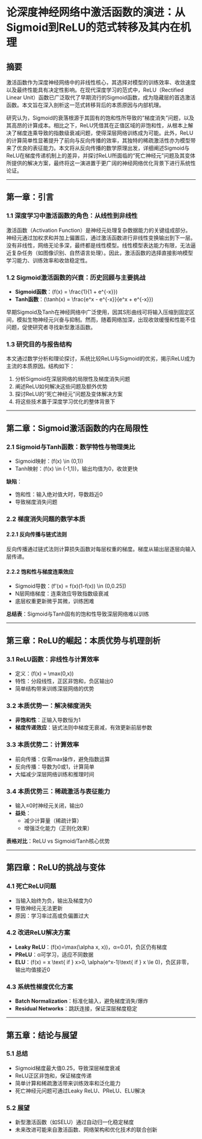 # 论深度神经网络中激活函数的演进：从Sigmoid到ReLU的范式转移及其内在机理

## 摘要
激活函数作为深度神经网络中的非线性核心，其选择对模型的训练效率、收敛速度以及最终性能具有决定性影响。在现代深度学习的范式中，ReLU（Rectified Linear Unit）函数已广泛取代了早期流行的Sigmoid函数，成为隐藏层的首选激活函数。本文旨在深入剖析这一范式转移背后的本质原因与内部机理。

研究认为，Sigmoid的衰落根源于其固有的饱和性所导致的“梯度消失”问题，以及其高昂的计算成本。相比之下，ReLU凭借其在正值区域的非饱和性，从根本上解决了梯度连乘导致的指数级衰减问题，使得深层网络训练成为可能。此外，ReLU的计算简单性显著提升了前向与反向传播的效率，其独特的稀疏激活性亦为模型带来了优良的表征能力。本文将从反向传播的数学原理出发，详细阐述Sigmoid与ReLU在梯度传递机制上的差异，并探讨ReLU所面临的“死亡神经元”问题及其变体所提供的解决方案，最终将这一演进置于更广阔的神经网络优化背景下进行系统性论证。

---

## 第一章：引言

### 1.1 深度学习中激活函数的角色：从线性到非线性
激活函数（Activation Function）是神经元处理复杂数据能力的关键组成部分。神经元通过加权求和并加上偏置后，通过激活函数进行非线性变换输出到下一层。没有非线性，网络无论多深，最终都是线性模型。线性模型表达能力有限，无法逼近复杂任务（如图像识别、自然语言处理）。因此，激活函数的选择直接影响模型学习能力、训练效率和收敛稳定性。

### 1.2 Sigmoid激活函数的兴衰：历史回顾与主要挑战
- **Sigmoid函数**：\(f(x) = \frac{1}{1 + e^{-x}}\)
- **Tanh函数**：\(\tanh(x) = \frac{e^x - e^{-x}}{e^x + e^{-x}}\)

早期Sigmoid及Tanh在神经网络中广泛使用，因其S形曲线可将输入压缩到固定区间，模拟生物神经元兴奋与抑制。然而，随着网络加深，出现收敛缓慢和性能不佳问题，促使研究者寻找新型激活函数。

### 1.3 研究目的与报告结构
本文通过数学分析和理论探讨，系统比较ReLU与Sigmoid的优劣，揭示ReLU成为主流的本质原因。结构如下：
1. 分析Sigmoid在深层网络的局限性及梯度消失问题
2. 阐述ReLU如何解决这些问题及额外优势
3. 探讨ReLU的“死亡神经元”问题及变体解决方案
4. 将这些技术置于深度学习优化的整体背景下

---

## 第二章：Sigmoid激活函数的内在局限性

### 2.1 Sigmoid与Tanh函数：数学特性与物理类比
- Sigmoid映射：\(f(x) \in (0,1)\)
- Tanh映射：\(f(x) \in (-1,1)\)，输出均值为0，收敛更快

**缺陷**：
- 饱和性：输入绝对值大时，导数趋近0
- 导致梯度消失问题

### 2.2 梯度消失问题的数学本质

#### 2.2.1 反向传播与链式法则
反向传播通过链式法则计算损失函数对每层权重的梯度。梯度从输出层逐层向输入层传递。

#### 2.2.2 饱和性与梯度连乘效应
- Sigmoid导数：\(f'(x) = f(x)(1-f(x)) \in (0,0.25]\)
- N层网络梯度：连乘效应导致指数级衰减
- 底层权重更新微乎其微，训练困难

**总结表**：Sigmoid与Tanh固有的饱和性导致深层网络难以训练

---

## 第三章：ReLU的崛起：本质优势与机理剖析

### 3.1 ReLU函数：非线性与计算效率
- 定义：\(f(x) = \max(0,x)\)
- 特性：分段线性，正区非饱和，负区输出0
- 简单结构带来训练深层网络的优势

### 3.2 本质优势一：解决梯度消失
- **非饱和性**：正输入导数恒为1
- **梯度传递效应**：链式法则中梯度无衰减，有效更新前层参数

### 3.3 本质优势二：计算效率
- 前向传播：仅需max操作，避免指数运算
- 反向传播：导数为0或1，计算简单
- 大幅减少深层网络训练和推理时间

### 3.4 本质优势三：稀疏激活与表征能力
- 输入≤0时神经元关闭，输出0
- **益处**：
  - 减少计算量（稀疏计算）
  - 增强泛化能力（正则化效果）

**表格对比**：ReLU vs Sigmoid/Tanh核心优势

---

## 第四章：ReLU的挑战与变体

### 4.1 死亡ReLU问题
- 当输入始终为负，输出及梯度为0
- 导致神经元无法更新
- 原因：学习率过高或负偏置过大

### 4.2 改进ReLU解决方案
- **Leaky ReLU**：\(f(x)=\max(\alpha x, x)\)，α=0.01，负区仍有梯度
- **PReLU**：α可学习，适应不同数据
- **ELU**：\(f(x) = x \text{ if } x>0, \alpha(e^x-1)\text{ if } x \le 0\)，负区非零，输出均值接近0

### 4.3 系统性梯度优化方案
- **Batch Normalization**：标准化输入，避免梯度消失/爆炸
- **Residual Networks**：跳跃连接，保证深层梯度稳定

---

## 第五章：结论与展望

### 5.1 总结
- Sigmoid梯度最大值0.25，导致深层梯度衰减
- ReLU正区非饱和，保证梯度传递
- 简单计算和稀疏激活带来训练效率和泛化能力
- 死亡神经元问题可通过Leaky ReLU、PReLU、ELU解决

### 5.2 展望
- 新型激活函数（如SELU）通过自动归一化稳定梯度
- 未来改进可能来自激活函数、网络架构和优化技术的联合创新
